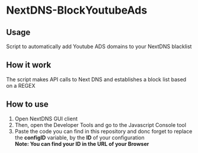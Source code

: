 # NextDNS-BlockYoutubeAds

## Usage
Script to automatically add Youtube ADS domains to your NextDNS blacklist

## How it work
The script makes API calls to Next DNS and establishes a block list based on a REGEX

## How to use
1. Open NextDNS GUI client</br>
2. Then, open the Developer Tools and go to the Javascript Console tool</br>
3. Paste the code you can find in this repository and donc forget to replace the <b>configID</b> variable, by the <b>ID</b> of your configuration</br>
<b>Note: You can find your ID in the URL of your Browser</b>
